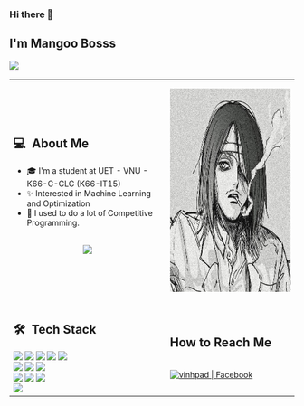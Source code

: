 ### Hi there 👋

## I'm Mangoo Bosss
![](https://komarev.com/ghpvc/?username=your-TORIOP23&color=0069b4)
<table>
  <tr>
    <td>
      <h2> 💻 &nbsp;About Me </h2>
       <ul>
        <li>🎓 I'm a student at UET - VNU - K66-C-CLC (K66-IT15)</li>
        <li>✨ Interested in Machine Learning and Optimization</li>
        <li>🔭 I used to do a lot of Competitive Programming. </li>
       </ul>
       <p align="center">
         <br>
        <img height="150em" src="https://github-readme-stats-eight-theta.vercel.app/api?username=vinhpad&show_icons=true&theme=algolia&include_all_commits=true&count_private=true"/>
        </p>
    </td>
    <td>
     <p align="center">
        <img height="360em" src="eren.jpg"/>
     </p>
    </td>
  </tr>
  <tr>
   <td>
     <h2> 🛠 &nbsp;Tech Stack</h2>
     <img src="https://img.shields.io/badge/c++-%2300599C.svg?style=for-the-badge&logo=c%2B%2B&logoColor=white"/>
     <img src="https://img.shields.io/badge/java-%23ED8B00.svg?style=for-the-badge&logo=openjdk&logoColor=white"/>
     <img src="https://img.shields.io/badge/kotlin-%237F52FF.svg?style=for-the-badge&logo=kotlin&logoColor=white">
     <img src="https://img.shields.io/badge/typescript-%23007ACC.svg?style=for-the-badge&logo=typescript&logoColor=white"/>
     <img src="https://img.shields.io/badge/go-%2300ADD8.svg?style=for-the-badge&logo=go&logoColor=white">
     <br>
     <img src="https://img.shields.io/badge/node.js-6DA55F?style=for-the-badge&logo=node.js&logoColor=white">   
     <img src="https://img.shields.io/badge/FastAPI-005571?style=for-the-badge&logo=fastapi">
     <img src="https://img.shields.io/badge/PyTorch-%23EE4C2C.svg?style=for-the-badge&logo=PyTorch&logoColor=white">
     <br>
     <img src="https://img.shields.io/badge/mysql-4479A1.svg?style=for-the-badge&logo=mysql&logoColor=white">
     <img src="https://img.shields.io/badge/postgres-%23316192.svg?style=for-the-badge&logo=postgresql&logoColor=white"/>
     <img src="https://img.shields.io/badge/redis-%23DD0031.svg?style=for-the-badge&logo=redis&logoColor=white">
     <br>
    <img src="https://img.shields.io/badge/Linux%20Mint-87CF3E?style=for-the-badge&logo=Linux%20Mint&logoColor=white">
     <br>
        
   </td>
   <td>
      <h2><b>How to Reach Me</b></h2>
      <br>
      <a href="https://www.facebook.com/vinhpad/" target="_blank">
      <img align="center" alt="vinhpad | Facebook" src="https://img.shields.io/badge/Facebook-%231877F2.svg?style=for-the-badge&logo=Facebook&logoColor=white" />
   </td>
  </tr>
</table>